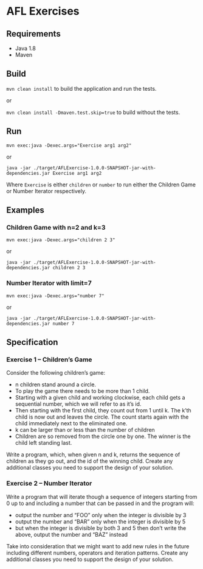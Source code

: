 # AFL Exercises

## Requirements

* Java 1.8
* Maven

## Build

```mvn clean install``` to build the application and run the tests.

or

```mvn clean install -Dmaven.test.skip=true``` to build without the tests.


## Run

```mvn exec:java -Dexec.args="Exercise arg1 arg2"```

or

```java -jar ./target/AFLExercise-1.0.0-SNAPSHOT-jar-with-dependencies.jar Exercise arg1 arg2```

Where ```Exercise``` is either ```children``` or ```number``` to run either the Children Game or Number Iterator respectively.

## Examples

### Children Game with n=2 and k=3
```mvn exec:java -Dexec.args="children 2 3"```

or

```java -jar ./target/AFLExercise-1.0.0-SNAPSHOT-jar-with-dependencies.jar children 2 3```


### Number Iterator with limit=7

```mvn exec:java -Dexec.args="number 7"```

or

```java -jar ./target/AFLExercise-1.0.0-SNAPSHOT-jar-with-dependencies.jar number 7```


## Specification


### Exercise 1 – Children’s Game

Consider the following children’s game:

* n children stand around a circle.
* To play the game there needs to be more than 1 child.
* Starting with a given child and working clockwise, each child gets a sequential number, which we will refer to as it’s id.
* Then starting with the first child, they count out from 1 until k. The k’th child is now out and leaves the circle. The count starts again with the child immediately next to the eliminated one.
* k can be larger than or less than the number of children
* Children are so removed from the circle one by one. The winner is the child left standing last.

Write a program, which, when given n and k, returns the sequence of children as
they go out, and the id of the winning child. Create any additional classes you need
to support the design of your solution.

### Exercise 2 – Number Iterator

Write a program that will iterate though a sequence of integers starting from 0 up to
and including a number that can be passed in and the program will:

* output the number and “FOO” only when the integer is divisible by 3
* output the number and “BAR” only when the integer is divisible by 5
* but when the integer is divisible by both 3 and 5 then don’t write the above, output the number and “BAZ” instead

Take into consideration that we might want to add new rules in the future including different numbers, operators and iteration patterns. Create any additional classes you need to support the design of your solution.
